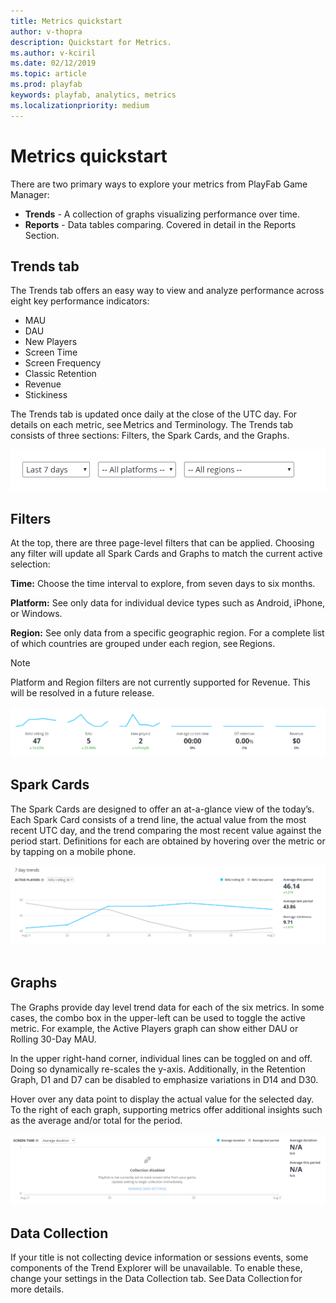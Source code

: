 ```yaml
---
title: Metrics quickstart
author: v-thopra
description: Quickstart for Metrics.
ms.author: v-kciril
ms.date: 02/12/2019
ms.topic: article
ms.prod: playfab
keywords: playfab, analytics, metrics
ms.localizationpriority: medium
---
```


# Metrics quickstart

There are two primary ways to explore your metrics from PlayFab Game Manager:

- **Trends** - A collection of graphs visualizing performance over time.
- **Reports** - Data tables comparing. Covered in detail in the Reports Section.

## Trends tab

The Trends tab offers an easy way to view and analyze performance across eight key performance indicators:

- MAU
- DAU
- New Players
- Screen Time
- Screen Frequency
- Classic Retention
- Revenue
- Stickiness

The Trends tab is updated once daily at the close of the UTC day. For details on each metric, see Metrics and Terminology. The Trends tab consists of three sections: Filters, the Spark Cards, and the Graphs.

![Trends Tab](media/tutorials/trends-tab.png)

## Filters

At the top, there are three page-level filters that can be applied. Choosing any filter will update all Spark Cards and Graphs to match the current active selection:

**Time:** Choose the time interval to explore, from seven days to six months.

**Platform:** See only data for individual device types such as Android, iPhone, or Windows.

**Region:** See only data from a specific geographic region. For a complete list of which countries are grouped under each region, see Regions.

> [!NOTE]
> Platform and Region filters are not currently supported for Revenue. This will be resolved in a future release.

![Filters](media/tutorials/filters.png)

## Spark Cards

The Spark Cards are designed to offer an at-a-glance view of the today’s. Each Spark Card consists of a trend line, the actual value from the most recent UTC day, and the trend comparing the most recent value against the period start. Definitions for each are obtained by hovering over the metric or by tapping on a mobile phone.

![Spark Card](media/tutorials/spark-card.png)  

## Graphs

The Graphs provide day level trend data for each of the six metrics. In some cases, the combo box in the upper-left can be used to toggle the active metric. For example, the Active Players graph can show either DAU or Rolling 30-Day MAU.  

In the upper right-hand corner, individual lines can be toggled on and off. Doing so dynamically re-scales the y-axis. Additionally, in the Retention Graph, D1 and D7 can be disabled to emphasize variations in D14 and D30.

Hover over any data point to display the actual value for the selected day. To the right of each graph, supporting metrics offer additional insights such as the average and/or total for the period.

![Graphs](media/tutorials/graph.png)

## Data Collection

If your title is not collecting device information or sessions events, some components of the Trend Explorer will be unavailable. To enable these, change your settings in the Data Collection tab. See Data Collection for more details.